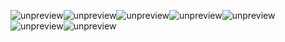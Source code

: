 ![unpreview][]![unpreview][unpreview 1]![unpreview][unpreview 2]![unpreview][unpreview 3]![unpreview][unpreview 4]![unpreview][unpreview 5]![unpreview][unpreview 6]


[unpreview]: https://static001.geekbang.org/resource/image/44/37/44156010052717821b4bf726a8c20d37.jpg
[unpreview 1]: https://static001.geekbang.org/resource/image/ad/18/ade92a3267329df2de7a2807c73bdc18.jpg
[unpreview 2]: https://static001.geekbang.org/resource/image/bc/57/bc23df7cb8cf956aecfdae41c4740457.jpg
[unpreview 3]: https://static001.geekbang.org/resource/image/ed/42/ed7bfcbb9ec098daacccfde3174cb342.jpg
[unpreview 4]: https://static001.geekbang.org/resource/image/69/47/6964a5e0ce04430ff3993b39426a8847.jpg
[unpreview 5]: https://static001.geekbang.org/resource/image/1a/09/1a115d21b519e783514b2ca27dffb909.jpg
[unpreview 6]: https://static001.geekbang.org/resource/image/74/29/7429da91a4e32e50c0623563cc968f29.jpg

